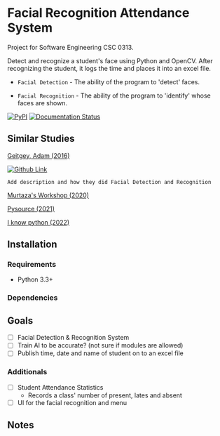 # Facial Recognition Attendance System
Project for Software Engineering CSC 0313.

Detect and recognize a student's face using Python and OpenCV. After recognizing the student, it logs the time and places it into an excel file.

- `Facial Detection` - The ability of the program to 'detect' faces.

- `Facial Recognition` - The ability of the program to 'identify' whose faces are shown.

[![PyPI](https://img.shields.io/pypi/v/face_recognition.svg)](https://pypi.python.org/pypi/face_recognition)
[![Documentation Status](https://readthedocs.org/projects/face-recognition/badge/?version=latest)](http://face-recognition.readthedocs.io/en/latest/?badge=latest)

## Similar Studies
[Geitgey, Adam (2016)](https://medium.com/@ageitgey/machine-learning-is-fun-part-4-modern-face-recognition-with-deep-learning-c3cffc121d78)

[![Github Link](https://www.svgrepo.com/show/360450/github.svg)](https://github.com/ageitgey/face_recognition)

`Add description and how they did Facial Detection and Recognition`

[Murtaza's Workshop (2020)](https://www.youtube.com/watch?v=sz25xxF_AVE)

[Pysource (2021)](https://www.youtube.com/watch?v=5yPeKQzCPdI)

[I know python (2022)](https://www.youtube.com/watch?v=A6464U4bPPQ)

## Installation
### Requirements
- Python 3.3+

### Dependencies

## Goals
- [ ] Facial Detection & Recognition System
- [ ] Train AI to be accurate? (not sure if modules are allowed)
- [ ] Publish time, date and name of student on to an excel file

### Additionals
- [ ] Student Attendance Statistics
  - Records a class' number of present, lates and absent
- [ ] UI for the facial recognition and menu 

## Notes
